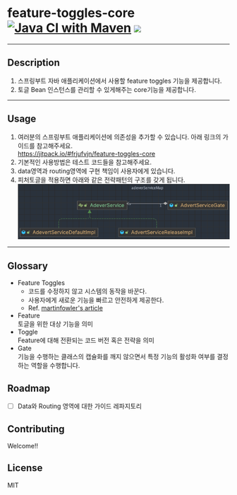 # feature-toggles-core [![Java CI with Maven](https://github.com/frjufvjn/feature-toggles-core/actions/workflows/maven.yml/badge.svg)](https://github.com/frjufvjn/feature-toggles-core/actions/workflows/maven.yml) [![](https://jitpack.io/v/frjufvjn/feature-toggles-core.svg)](https://jitpack.io/#frjufvjn/feature-toggles-core)

***

## Description
1. 스프링부트 자바 애플리케이션에서 사용할 feature toggles 기능을 제공합니다.
2. 토글 Bean 인스턴스를 관리할 수 있게해주는 core기능을 제공합니다.


***

## Usage
1. 여러분의 스프링부트 애플리케이션에 의존성을 추가할 수 있습니다. 아래 링크의 가이드를 참고해주세요.   
https://jitpack.io/#frjufvjn/feature-toggles-core
2. 기본적인 사용방법은 테스트 코드들을 참고해주세요.
3. data영역과 routing영역에 구현 책임이 사용자에게 있습니다.
4. 피처토글을 적용하면 아래와 같은 전략패턴의 구조를 갖게 됩니다.
![pattern](./assets/pattern.png)
***

## Glossary
- Feature Toggles    
  - 코드를 수정하지 않고 시스템의 동작을 바꾼다.
  - 사용자에게 새로운 기능을 빠르고 안전하게 제공한다.
  - Ref. [martinfowler's article](https://martinfowler.com/articles/feature-toggles.html)
- Feature    
  토글을 위한 대상 기능을 의미
- Toggle   
  Feature에 대해 전환되는 코드 버전 혹은 전략을 의미
- Gate    
  기능을 수행하는 클래스의 캡슐화를 깨지 않으면서 특정 기능의 활성화 여부를 결정하는 역할을 수행합니다.

## Roadmap
- [ ] Data와 Routing 영역에 대한 가이드 레파지토리

## Contributing
Welcome!!

## License
MIT
